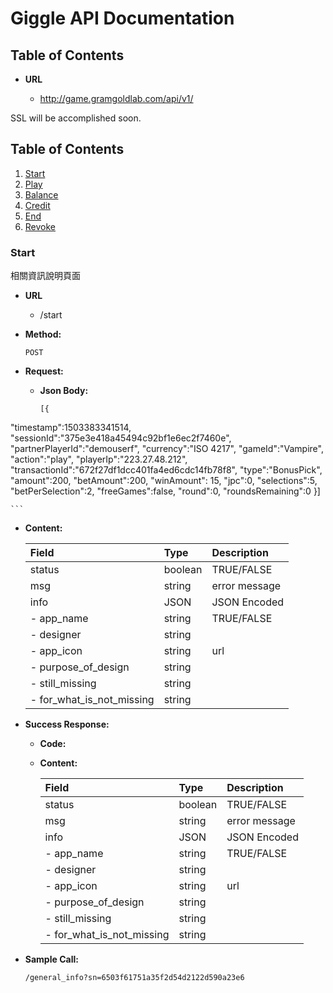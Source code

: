 # Giggle API Documentation

## Table of Contents
* **URL**

  * http://game.gramgoldlab.com/api/v1/

SSL will be accomplished soon.

## Table of Contents

1. [Start](#start)
1. [Play](#play)
1. [Balance](#balance)
1. [Credit](#credit)
1. [End](#end)
1. [Revoke](#revoke)


### Start

相關資訊說明頁面

* **URL**

  * /start

* **Method:**

  `POST`
  
* **Request:**

  * **Json Body:** 
    ```
    [{ 
"timestamp":1503383341514,
"sessionId":"375e3e418a45494c92bf1e6ec2f7460e", 
"partnerPlayerId":"demouserf",
"currency":"ISO 4217",
"gameId":"Vampire",
"action":"play",
"playerIp":"223.27.48.212",
"transactionId":"672f27df1dcc401fa4ed6cdc14fb78f8",
"type":"BonusPick",
"amount":200,
"betAmount":200,
"winAmount": 15,
"jpc":0,
"selections":5,
"betPerSelection":2,
"freeGames":false, 
"round":0,
"roundsRemaining":0
}]

    ```
  * **Content:**

    | Field                 | Type     | Description                                                                 |
    |:----------------------|:---------|:----------------------------------------------------------------------------|
    | status                | boolean  | TRUE/FALSE                                                                  |
    | msg                   | string   | error message                                                               |
    | info                  | JSON     | JSON Encoded                                                                |
    | - app_name                | string  | TRUE/FALSE                                                               |
    | - designer                | string   |                                                                         |
    | - app_icon                | string   | url                                                                     |
    | - purpose_of_design       | string   |                                                                         |
    | - still_missing           | string   |                                                                         |
    | - for_what_is_not_missing | string   |                                                                         |
   

* **Success Response:**

  * **Code:** 
  * **Content:**

    | Field                 | Type     | Description                                                                 |
    |:----------------------|:---------|:----------------------------------------------------------------------------|
    | status                | boolean  | TRUE/FALSE                                                                  |
    | msg                   | string   | error message                                                               |
    | info                  | JSON     | JSON Encoded                                                                |
    | - app_name                | string  | TRUE/FALSE                                                               |
    | - designer                | string   |                                                                         |
    | - app_icon                | string   | url                                                                     |
    | - purpose_of_design       | string   |                                                                         |
    | - still_missing           | string   |                                                                         |
    | - for_what_is_not_missing | string   |                                                                         |
   

* **Sample Call:**

  ```
  /general_info?sn=6503f61751a35f2d54d2122d590a23e6
  
  ```
 
